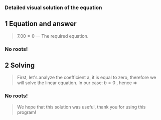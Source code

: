 ### Detailed visual solution of the equation
 ## 1 Equation and answer
> $7.00 = 0$  — The required equation.
### No roots!
## 2 Solving
 > First, let's analyze the coefficient a, it is equal to zero, therefore we will solve the linear equation.
In our case:  $b = 0$ , hence $\Rightarrow$
### No roots! 
>We hope that this solution was useful, thank you for using this program!
